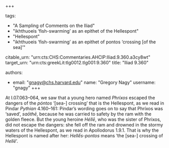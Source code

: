 +++

tags:
- "A Sampling of Comments on the Iliad"
- "ikhthuoeis ‘fish-swarming’ as an epithet of the Hellespont"
- "Hellespont"
- "ikhthuoeis ‘fish-swarming’ as an epithet of pontos ‘crossing [of the sea]’"

citable_urn: "urn:cts:CHS:Commentaries.AHCIP:Iliad.9.360.a3cy8wt"
target_urn: "urn:cts:greekLit:tlg0012.tlg001:9.360"
title: "Iliad 9.360"

authors:
- email: "gnagy@chs.harvard.edu"
  name: "Gregory Nagy"
  username: "gnagy"
+++

<p>At I.07.063–064, we saw that a young hero named <em>Phríxos</em> escaped the dangers of the <em>póntos</em> ‘[sea-] crossing’ that is the Hellespont, as we read in Pindar <em>Pythian</em> 4.160–161: Pindar’s wording goes on to say that Phríxos was ‘saved’, <em>saōthē</em>, because he was carried to safety by the ram with the golden fleece. But the young heroine <em>Héllē</em>, who was the sister of Phrixos, did not escape the dangers: she fell off the ram and drowned in the stormy waters of the Hellespont, as we read in Apollodorus 1.9.1. That is why the Hellespont is named after her: <em>Hellḗs</em>-<em>pontos</em> means ‘the [sea-] crossing of <em>Hellē</em>’.  </p>